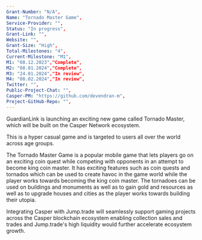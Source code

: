```yaml
---
Grant-Number: "N/A",
Name: "Tornado Master Game",
Service-Provider: "",
Status: "In progress",
Grant-Link: "",
Website: "",
Grant-Size: "High",
Total-Milestones: "4",
Current-Milestone: "M1",
M1: "08.12.2023","Complete",
M2: "08.01.2024","Complete",
M3: "24.01.2024","In review",
M4: "08.02.2024","In review",
Twitter: "",
Public-Project-Chat: "",
Casper-PM: "https://github.com/devendran-m",
Project-GitHub-Repo: "",
---
```

<!--lang:en--> 
GuardianLink is launching an exciting new game called Tornado Master, which will be built on the Casper Network ecosystem. 

This is a hyper casual game and is targeted to users all over the world across age groups. 

The Tornado Master Game is a popular mobile game that lets players go on an exciting coin quest while competing with opponents in an attempt to become king coin master. It has exciting features such as coin quests and tornados which can be used to create havoc in the game world while the player works towards becoming the king coin master. 
The tornadoes can be used on buildings and monuments as well as to gain gold and resources as well as to upgrade houses and cities as the player works towards building their utopia.

Integrating Casper with Jump.trade will seamlessly support gaming projects across the Casper blockchain ecosystem enabling collection sales and trades and Jump.trade's high liquidity would further accelerate ecosystem growth.
<!--lang:es--] 
<!--lang:de--] 
<!--lang:fr--] 
<!--lang:pl--] 
<!--lang:uk--] 
[!--lang:*-->  
